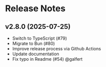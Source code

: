 # Release Notes

## v2.8.0 (2025-07-25)

- Switch to TypeScript (#79)
- Migrate to Bun (#80)
- Improve release process via Github Actions
- Update documentation
- Fix typo in Readme (#54) @galfert

